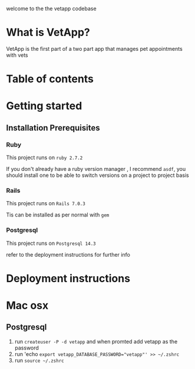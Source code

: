 welcome to the the vetapp codebase
# What is VetApp?
  VetApp is the first part of a two part app that manages pet appointments with vets

# Table of contents


# Getting started

## Installation Prerequisites

### Ruby
This project runs on `ruby 2.7.2`

If you don't already have a ruby version manager , I recommend `asdf`, you should install one to be able to switch versions on a project to project basis  

### Rails

This project runs on `Rails 7.0.3`

Tis can be installed as per normal with `gem` 


### Postgresql
 This project runs on `Postgresql 14.3`

 refer to the deployment instructions for further info

# Deployment instructions
# Mac osx

## Postgresql
  1. run `createuser -P -d vetapp` and when promted add vetapp as the password
  2. run 'echo `export vetapp_DATABASE_PASSWORD="vetapp"' >> ~/.zshrc`
  3. run `source ~/.zshrc`
